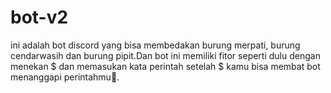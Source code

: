 # bot-v2
ini adalah bot discord yang bisa membedakan burung merpati, burung cendarwasih dan burung pipit.Dan bot ini memiliki fitor seperti dulu dengan menekan $ dan memasukan kata perintah setelah $ kamu bisa membat bot menanggapi perintahmu🤯.
